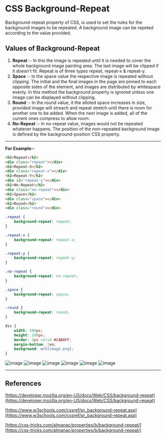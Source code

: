 # CSS Background-Repeat

Background-repeat property of CSS, is used to set the rules for the background images to be repeated. A background image can be repeted according to the value provided.

## Values of Background-Repeat

1. **Repeat** :- In this the image is repeated until it is needed to cover the whole background image painting area. The last image will be clipped if it doesn't fit. Repeat is of three types repeat, repeat-x & repeat-y.
2. **Space** :- In the space value the respective image is repeated without clipping. The initial and the final images in the page are pinned to each opposite sides of the element, and images are distributed by whitespace evenly. In this method the background property is ignored unless one image can be displayed without clipping.
3. **Round** :- In the round value, it the alloted space increases in size, provided image will streach and repeat stretch until there is room for another one to be added. When the next image is added, all of the current ones compress to allow room.
4. **No-Repeat** :- In no-repeat value, images would not be repeated whatever happens. The position of the non-repeated background image is defined by the background-position CSS property.

---

**For Example:-**

```html
<h2>Repeat</h2>
<div class="repeat"></div>
<h2>Repeat-X</h2>
<div class="repeat-x"></div>
<h2>Repeat-Y</h2>
<div id="repeat-y"></div>
<h2>No-Repeat</h2>
<div class="no-repeat"></div>
<h2>Space</h2>
<div class="space"></div>
<h2>Round</h2>
<div class="round"></div>
```

```css
.repeat {
	background-repeat: repeat;
}

.repeat-x {
	background-repeat: repeat-x;
}

.repeat-y {
	background-repeat: repeat-y;
}

.no-repeat {
	background-repeat: no-repeat;
}

.space {
	background-repeat: space;
}

.round {
	background-repeat: round;
}

div {
	width: 500px;
	height: 200px;
	border: 5px solid #CAB8FF;
	margin-bottom: 2em;
	background: url(image.png);
}
```

![image](https://user-images.githubusercontent.com/61539946/135723292-19f77539-15ec-47c9-8624-7d8495be07e5.png)
![image](https://user-images.githubusercontent.com/61539946/135723306-0f7eaf44-9d1b-42df-8343-4ea9a68ed99d.png)
![image](https://user-images.githubusercontent.com/61539946/135723324-a366c6b4-24e3-4db0-b296-43797c9874e6.png)
![image](https://user-images.githubusercontent.com/61539946/135723332-7b5fd73c-26a8-426d-a565-93ee9cfaf263.png)
![image](https://user-images.githubusercontent.com/61539946/135723337-b7727f2e-8a3a-45eb-b583-6cac021a0198.png)
![image](https://user-images.githubusercontent.com/61539946/135723347-380813c1-985f-4c3c-8579-832e1e457df0.png)


---

## References

[https://developer.mozilla.org/en-US/docs/Web/CSS/background-repeat](https://developer.mozilla.org/en-US/docs/Web/CSS/background-repeat)

[https://www.w3schools.com/cssref/pr_background-repeat.asp](https://www.w3schools.com/cssref/pr_background-repeat.asp)

[https://css-tricks.com/almanac/properties/b/background-repeat/](https://css-tricks.com/almanac/properties/b/background-repeat/)
